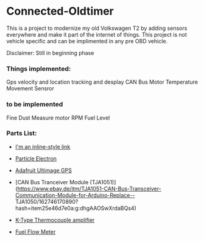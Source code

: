 # Connected-Oldtimer

This is a project to modernize my old Volkswagen T2 by adding sensors everywhere and make it part of the internet of things. This project is not vehicle specific and can be implimented in any pre OBD vehicle.

Disclaimer: Still in beginning phase

### Things implemented:

Gps velocity and location tracking and desplay
CAN Bus
Motor Temperature
Movement Sensror

### to be implemented

Fine Dust Measure
motor RPM
Fuel Level

### Parts List:

- [I'm an inline-style link](https://www.google.com)

- [Particle Electron](https://www.particle.io/cellular/)
- [Adafruit Ultimage GPS](https://www.adafruit.com/product/746)
- [CAN Bus Tranceiver Module (TJA1051)](https://www.ebay.de/itm/TJA1051-CAN-Bus-Transceiver-Communication-Module-for-Arduino-Replace-- TJA1050/162746170890?hash=item25e46d7e0a:g:dhgAAOSwXrdaBQs4)
- [K-Type Thermocouple amplifier](https://www.ebay.de/itm/DC-5V-MAX6675-Module-K-Type-Thermocouple-Temperature-Sensor-M6-for-Arduino/172165516851?hash=item2815dd4e33:g:~eMAAOSw0QFXDRCH)
- [Fuel Flow Meter](https://www.conrad.com/p/bt-bio-tech-fch-m-pom-lc-ad-6-mm-low-flow-flowmeter-non-corrosive-liquids-water-diesel-oil-150392?searchTerm=150392&searchType=suggest&searchSuggest=product)



